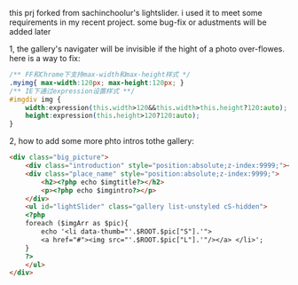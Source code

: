 this prj forked from sachinchoolur's lightslider. i used it to meet some requirements in my recent project.
some bug-fix or adustments will be added later

1, the gallery's navigater will be invisible if the hight of a photo over-flowes. here is a way to fix: 
```css
/** FF和Chrome下支持max-width和max-height样式 */
.myimg{ max-width:120px; max-height:120px; }
/** IE下通过expression设置样式 **/
#imgdiv img { 
	width:expression(this.width>120&&this.width>this.height?120:auto);
	height:expression(this.height>120?120:auto);
}
```

2, how to add some more phto intros tothe gallery:
```html
<div class="big_picture">
	<div class="introduction" style="position:absolute;z-index:9999;"></div>
	<div class="place_name" style="position:absolute;z-index:9999;">
		<h2><?php echo $imgtitle?></h2>
		<p><?php echo $imgintro?></p>
	</div>
	<ul id="lightSlider" class="gallery list-unstyled cS-hidden">
	<?php 
	foreach ($imgArr as $pic){
		echo '<li data-thumb="'.$ROOT.$pic["S"].'">
		<a href="#"><img src="'.$ROOT.$pic["L"].'"/></a> </li>';
	}
	?>
	</ul>
</div>
```
